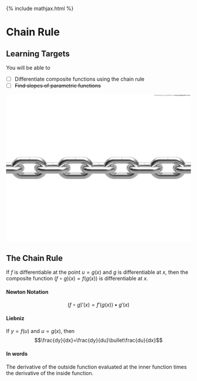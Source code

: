 {% include mathjax.html %}

# Chain Rule

## Learning Targets

You will be able to
- [ ] Differentiate composite functions using the chain rule
- [ ] ~~Find slopes of parametric functions~~

![Image of a Chain](../assets/calculus/3-6-chain-rule_1.jpg)

## The Chain Rule

If $f$ is differentiable at the point $u=g(x)$ and $g$ is differentiable at $x$, then the composite function $(f\circ g)(x) = f(g(x))$ is differentiable at $x$.

#### Newton Notation
$$(f\circ g)'(x) = f'(g(x)) \bullet g'(x)$$

#### Liebniz
If $y = f(u)$ and $u = g(x)$, then
$$\frac{dy}{dx}=\frac{dy}{du}\bullet\frac{du}{dx}$$

#### In words
The derivative of the outside function evaluated at the inner function times the derivative of the inside function.

